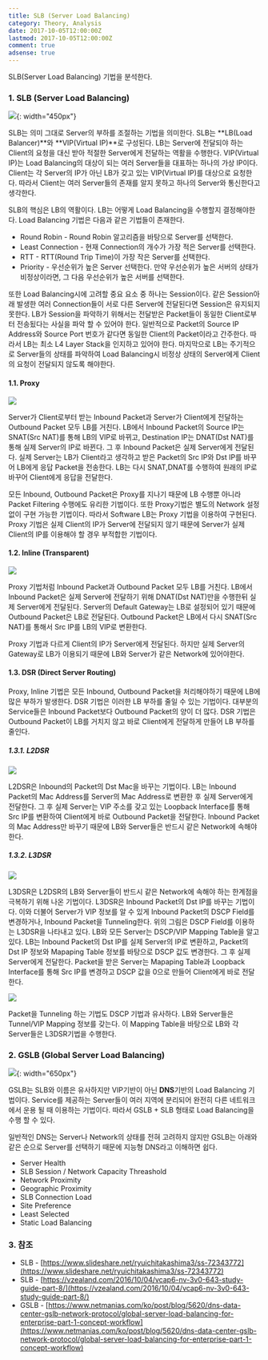 ```yaml
---
title: SLB (Server Load Balancing)
category: Theory, Analysis
date: 2017-10-05T12:00:00Z
lastmod: 2017-10-05T12:00:00Z
comment: true
adsense: true
---
```


SLB(Server Load Balancing) 기법을 분석한다.

### 1. SLB (Server Load Balancing)

![]({{site.baseurl}}/images/theory_analysis/SLB/SLB.PNG){: width="450px"}

SLB는 의미 그대로 Server의 부하를 조절하는 기법을 의미한다. SLB는 **LB(Load Balancer)**와 **VIP(Virtual IP)**로 구성된다. LB는 Server에 전달되야 하는 Client의 요청을 대신 받아 적절한 Server에게 전달하는 역활을 수행한다. VIP(Virtual IP)는 Load Balancing의 대상이 되는 여러 Server들을 대표하는 하나의 가상 IP이다. Client는 각 Server의 IP가 아닌 LB가 갖고 있는 VIP(Virtual IP)를 대상으로 요청한다. 따라서 Client는 여러 Server들의 존재를 알지 못하고 하나의 Server와 통신한다고 생각한다.

SLB의 핵심은 LB의 역활이다. LB는 어떻게 Load Balancing을 수행할지 결정해야한다. Load Balancing 기법은 다음과 같은 기법들이 존재한다.
* Round Robin - Round Robin 알고리즘을 바탕으로 Server를 선택한다.
* Least Connection - 현재 Connection의 개수가 가장 적은 Server를 선택한다.
* RTT - RTT(Round Trip Time)이 가장 작은 Server를 선택한다.
* Priority - 우선순위가 높은 Server 선택한다. 만약 우선순위가 높은 서버의 상태가 비정상이라면, 그 다음 우선순위가 높은 서버를 선택한다.

또한 Load Balancing시에 고려할 중요 요소 중 하나는 Session이다. 같은 Session아래 발생한 여러 Connection들이 서로 다른 Server에 전달된다면 Session은 유지되지 못한다. LB가 Session을 파악하기 위해서는 전달받은 Packet들이 동일한 Client로부터 전송됬다는 사실을 파악 할 수 있어야 한다. 일반적으로 Packet의 Source IP Address와 Source Port 번호가 같다면 동일한 Client의 Packet이라고 간주한다. 따라서 LB는 최소 L4 Layer Stack을 인지하고 있어야 한다. 마지막으로 LB는 주기적으로 Server들의 상태를 파악하여 Load Balancing시 비정상 상태의 Server에게 Client의 요청이 전달되지 않도록 해야한다.

#### 1.1. Proxy

![]({{site.baseurl}}/images/theory_analysis/SLB/SLB_Proxy.PNG)

Server가 Client로부터 받는 Inbound Packet과 Server가 Client에게 전달하는 Outbound Packet 모두 LB를 거친다. LB에서 Inbound Packet의 Source IP는 SNAT(Src NAT)를 통해 LB의 VIP로 바뀌고, Destination IP는 DNAT(Dst NAT)를 통해 실제 Server의 IP로 바뀐다. 그 후 Inbound Packet은 실제 Server에게 전달된다. 실제 Server는 LB가 Client라고 생각하고 받은 Packet의 Src IP와 Dst IP를 바꾸어 LB에게 응답 Packet을 전송한다. LB는 다시 SNAT,DNAT를 수행하여 원래의 IP로 바꾸어 Client에게 응답을 전달한다.

모든 Inbound, Outbound Packet은 Proxy를 지나기 때문에 LB 수행뿐 아니라 Packet Filtering 수행에도 유리한 기법이다. 또한 Proxy기법은 별도의 Network 설정없이 구현 가능한 기법이다. 따라서 Software LB는 Proxy 기법을 이용하여 구현된다. Proxy 기법은 실제 Client의 IP가 Server에 전달되지 않기 때문에 Server가 실제 Client의 IP를 이용해야 할 경우 부적합한 기법이다.

#### 1.2. Inline (Transparent)

![]({{site.baseurl}}/images/theory_analysis/SLB/SLB_Inline.PNG)

Proxy 기법처럼 Inbound Packet과 Outbound Packet 모두 LB를 거친다. LB에서 Inbound Packet은 실제 Server에 전달하기 위해 DNAT(Dst NAT)만을 수행한뒤 실제 Server에게 전달된다. Server의 Default Gateway는 LB로 설정되어 있기 때문에 Outbound Packet은 LB로 전달된다. Outbound Packet은 LB에서 다시 SNAT(Src NAT)를 통해서 Src IP를 LB의 VIP로 변환한다.

Proxy 기법과 다르게 Client의 IP가 Server에게 전달된다. 하지만 실제 Server의 Gateway로 LB가 이용되기 때문에 LB와 Server가 같은 Network에 있어야한다.

#### 1.3. DSR (Direct Server Routing)

Proxy, Inline 기법은 모든 Inbound, Outbound Packet을 처리해야하기 때문에 LB에 많은 부하가 발생한다. DSR 기법은 이러한 LB 부하를 줄일 수 있는 기법이다. 대부분의 Service들은 Inbound Packet보다 Outbound Packet의 양이 더 많다. DSR 기법은 Outbound Packet이 LB를 거치지 않고 바로 Client에게 전달하게 만들어 LB 부하를 줄인다.

##### 1.3.1. L2DSR

![]({{site.baseurl}}/images/theory_analysis/SLB/SLB_L2DSR.PNG)

L2DSR은 Inbound의 Packet의 Dst Mac을 바꾸는 기법이다. LB는 Inbound Packet의 Mac Address를 Server의 Mac Address로 변환한 후 실제 Server에게 전달한다. 그 후 실제 Server는 VIP 주소를 갖고 있는 Loopback Interface를 통해 Src IP를 변환하여 Client에게 바로 Outbound Packet을 전달한다. Inbound Packet의 Mac Address만 바꾸기 때문에 LB와 Server들은 반드시 같은 Network에 속해야 한다.

##### 1.3.2. L3DSR

![]({{site.baseurl}}/images/theory_analysis/SLB/SLB_L3DSR_DSCP.PNG)

L3DSR은 L2DSR의 LB와 Server들이 반드시 같은 Network에 속해야 하는 한계점을 극복하기 위해 나온 기법이다. L3DSR은 Inbound Packet의 Dst IP를 바꾸는 기법이다. 이와 더불어 Server가 VIP 정보를 알 수 있게 Inbound Packet의 DSCP Field를 변경하거나, Inbound Packet을 Tunneling한다. 위의 그림은 DSCP Field를 이용하는 L3DSR을 나타내고 있다. LB와 모든 Server는 DSCP/VIP Mapping Table을 알고 있다. LB는 Inbound Packet의 Dst IP를 실제 Server의 IP로 변환하고, Packet의 Dst IP 정보와 Mapaping Table 정보를 바탕으로 DSCP 값도 변경한다. 그 후 실제 Server에게 전달한다. Packet을 받은 Server는 Mapaping Table과 Loopback Interface를 통해 Src IP를 변경하고 DSCP 값을 0으로 만들어 Client에게 바로 전달한다.

![]({{site.baseurl}}/images/theory_analysis/SLB/SLB_L3DSR_Tunnel.PNG)

Packet을 Tunneling 하는 기법도 DSCP 기법과 유사하다. LB와 Server들은 Tunnel/VIP Mapping 정보를 갖는다. 이 Mapping Table을 바탕으로 LB와 각 Server들은 L3DSR기법을 수행한다.

### 2. GSLB (Global Server Load Balancing)

![]({{site.baseurl}}/images/theory_analysis/SLB/GSLB.PNG){: width="650px"}

GSLB는 SLB와 이름은 유사하지만 VIP기반이 아닌 **DNS**기반의 Load Balancing 기법이다. Service를 제공하는 Server들이 여러 지역에 분리되어 완전히 다른 네트워크에서 운용 될 때 이용하는 기법이다. 따라서 GSLB + SLB 형태로 Load Balancing을 수행 할 수 있다.

일반적인 DNS는 Server나 Network의 상태를 전혀 고려하지 않지만 GSLB는 아래와 같은 순으로 Server를 선택하기 때문에 지능형 DNS라고 이해하면 쉽다.
* Server Health
* SLB Session / Network Capacity Threashold
* Network Proximity
* Geographic Proximity
* SLB Connection Load
* Site Preference
* Least Selected
* Static Load Balancing

### 3. 참조

* SLB - [https://www.slideshare.net/ryuichitakashima3/ss-72343772](https://www.slideshare.net/ryuichitakashima3/ss-72343772)
* SLB - [https://vzealand.com/2016/10/04/vcap6-nv-3v0-643-study-guide-part-8/](https://vzealand.com/2016/10/04/vcap6-nv-3v0-643-study-guide-part-8/)
* GSLB - [https://www.netmanias.com/ko/post/blog/5620/dns-data-center-gslb-network-protocol/global-server-load-balancing-for-enterprise-part-1-concept-workflow](https://www.netmanias.com/ko/post/blog/5620/dns-data-center-gslb-network-protocol/global-server-load-balancing-for-enterprise-part-1-concept-workflow)
